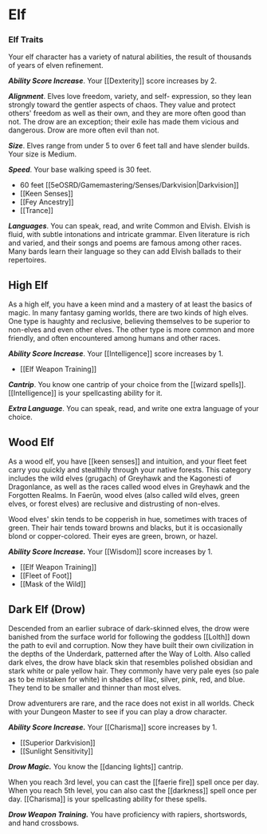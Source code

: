 # Elf

### Elf Traits

Your elf character has a variety of natural abilities, the result of thousands of years of elven refinement.

***Ability Score Increase***. Your [[Dexterity]] score increases by 2.


***Alignment***. Elves love freedom, variety, and self- expression, so they lean strongly toward the gentler aspects of chaos. They value and protect others' freedom as well as their own, and they are more often good than not. The drow are an exception; their exile has made them vicious and dangerous. Drow are more often evil than not.

***Size***. Elves range from under 5 to over 6 feet tall and have slender builds. Your size is Medium.

***Speed***. Your base walking speed is 30 feet.

- 60 feet [[5eOSRD/Gamemastering/Senses/Darkvision|Darkvision]]
- [[Keen Senses]]
- [[Fey Ancestry]]
- [[Trance]]

***Languages***. You can speak, read, and write Common and Elvish. Elvish is fluid, with subtle intonations and intricate grammar. Elven literature is rich and varied, and their songs and poems are famous among other races. Many bards learn their language so they can add Elvish ballads to their repertoires.

## High Elf

As a high elf, you have a keen mind and a mastery of at least the basics of magic. In many fantasy gaming worlds, there are two kinds of high elves. One type is haughty and reclusive, believing themselves to be superior to non-elves and even other elves. The other type is more common and more friendly, and often encountered among humans and other races.

***Ability Score Increase***. Your [[Intelligence]] score increases by 1.

- [[Elf Weapon Training]]

***Cantrip***. You know one cantrip of your choice from the [[wizard spells]]. [[Intelligence]] is your spellcasting ability for it.

***Extra Language***. You can speak, read, and write one extra language of your choice.


## Wood Elf

As a wood elf, you have [[keen senses]] and intuition, and your fleet feet carry you quickly and stealthily through your native forests. This category includes the wild elves (grugach) of Greyhawk and the Kagonesti of Dragonlance, as well as the races called wood elves in Greyhawk and the Forgotten Realms. In Faerûn, wood elves (also called wild elves, green elves, or forest elves) are reclusive and distrusting of non-elves.

Wood elves' skin tends to be copperish in hue, sometimes with traces of green. Their hair tends toward browns and blacks, but it is occasionally blond or copper-colored. Their eyes are green, brown, or hazel.

***Ability Score Increase.*** Your [[Wisdom]] score increases by 1.

- [[Elf Weapon Training]]
- [[Fleet of Foot]]
- [[Mask of the Wild]]

## Dark Elf (Drow)

Descended from an earlier subrace of dark-skinned elves, the drow were banished from the surface world for following the goddess [[Lolth]] down the path to evil and corruption. Now they have built their own civilization in the depths of the Underdark, patterned after the Way of Lolth. Also called dark elves, the drow have black skin that resembles polished obsidian and stark white or pale yellow hair. They commonly have very pale eyes (so pale as to be mistaken for white) in shades of lilac, silver, pink, red, and blue. They tend to be smaller and thinner than most elves.

Drow adventurers are rare, and the race does not exist in all worlds. Check with your Dungeon Master to see if you can play a drow character.

***Ability Score Increase.*** Your [[Charisma]] score increases by 1.

- [[Superior Darkvision]]
- [[Sunlight Sensitivity]]

***Drow Magic.*** You know the [[dancing lights]] cantrip.

When you reach 3rd level, you can cast the [[faerie fire]] spell once per day. When you reach 5th level, you can also cast the [[darkness]] spell once per day. [[Charisma]] is your spellcasting ability for these spells.

***Drow Weapon Training.*** You have proficiency with rapiers, shortswords, and hand crossbows.